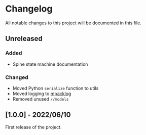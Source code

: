 # Changelog

All notable changes to this project will be documented in this file.

## Unreleased

### Added

- Spine state machine documentation

### Changed

- Moved Python `serialize` function to utils
- Moved logging to [mpacklog](https://github.com/stephane-caron/mpacklog/)
- Removed unused ``//models``

## [1.0.0] - 2022/06/10

First release of the project.
